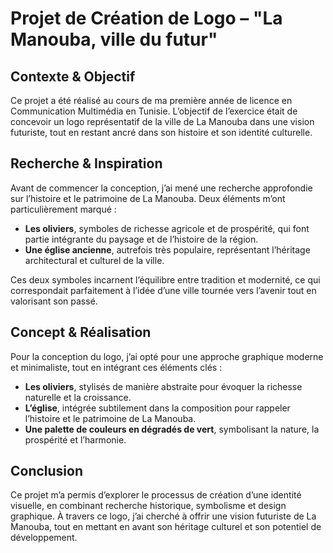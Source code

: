 # Projet de Création de Logo – "La Manouba, ville du futur"

## Contexte & Objectif
Ce projet a été réalisé au cours de ma première année de licence en Communication Multimédia en Tunisie. L’objectif de l’exercice était de concevoir un logo représentatif de la ville de La Manouba dans une vision futuriste, tout en restant ancré dans son histoire et son identité culturelle.

## Recherche & Inspiration
Avant de commencer la conception, j’ai mené une recherche approfondie sur l’histoire et le patrimoine de La Manouba. Deux éléments m’ont particulièrement marqué :
- **Les oliviers**, symboles de richesse agricole et de prospérité, qui font partie intégrante du paysage et de l’histoire de la région.
- **Une église ancienne**, autrefois très populaire, représentant l’héritage architectural et culturel de la ville.

Ces deux symboles incarnent l’équilibre entre tradition et modernité, ce qui correspondait parfaitement à l’idée d’une ville tournée vers l’avenir tout en valorisant son passé.

## Concept & Réalisation
Pour la conception du logo, j’ai opté pour une approche graphique moderne et minimaliste, tout en intégrant ces éléments clés :
- **Les oliviers**, stylisés de manière abstraite pour évoquer la richesse naturelle et la croissance.
- **L’église**, intégrée subtilement dans la composition pour rappeler l’histoire et le patrimoine de La Manouba.
- **Une palette de couleurs en dégradés de vert**, symbolisant la nature, la prospérité et l’harmonie.

## Conclusion
Ce projet m’a permis d’explorer le processus de création d’une identité visuelle, en combinant recherche historique, symbolisme et design graphique. À travers ce logo, j’ai cherché à offrir une vision futuriste de La Manouba, tout en mettant en avant son héritage culturel et son potentiel de développement.
